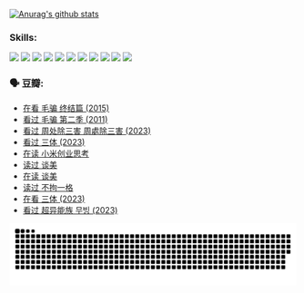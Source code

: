 
[![Anurag's github stats](https://github-readme-stats.vercel.app/api?username=w940853815)](https://github.com/anuraghazra/github-readme-stats)

### Skills:

<code><img height="32" src="https://cdn.jsdelivr.net/npm/simple-icons@v5/icons/python.svg"></code>
<code><img height="32" src="https://cdn.jsdelivr.net/npm/simple-icons@v5/icons/javascript.svg"></code>
<code><img height="32" src="https://cdn.jsdelivr.net/npm/simple-icons@v5/icons/django.svg"></code>
<code><img height="32" src="https://cdn.jsdelivr.net/npm/simple-icons@v5/icons/flask.svg"></code>
<code><img height="32" src="https://cdn.jsdelivr.net/npm/simple-icons@v5/icons/vuetify.svg"></code>
<code><img height="32" src="https://cdn.jsdelivr.net/npm/simple-icons@v5/icons/git.svg"></code>
<code><img height="32" src="https://cdn.jsdelivr.net/npm/simple-icons@v5/icons/docker.svg"></code>
<code><img height="32" src="https://cdn.jsdelivr.net/npm/simple-icons@v5/icons/postgresql.svg"></code>
<code><img height="32" src="https://cdn.jsdelivr.net/npm/simple-icons@v5/icons/elasticsearch.svg"></code>
<code><img height="32" src="https://cdn.jsdelivr.net/npm/simple-icons@v5/icons/macos.svg"></code>
<code><img height="32" src="https://cdn.jsdelivr.net/npm/simple-icons@v5/icons/linux.svg"></code>

### 🗣 豆瓣:

<!-- DOUBAN-ACTIVITIES:START -->
- [在看 毛骗 终结篇‎ (2015)](https://www.douban.com/people/136069238/status/4581971924/?_i=13975339)
- [看过 毛骗 第二季‎ (2011)](https://www.douban.com/people/136069238/status/4581971810/?_i=13975339)
- [看过 周处除三害 周處除三害‎ (2023)](https://www.douban.com/people/136069238/status/4575646701/?_i=13975339)
- [看过 三体‎ (2023)](https://www.douban.com/people/136069238/status/4574263039/?_i=13975339)
- [在读 小米创业思考](https://www.douban.com/people/136069238/status/4572047905/?_i=13975339)
- [读过 谈美](https://www.douban.com/people/136069238/status/4572047629/?_i=13975339)
- [在读 谈美](https://www.douban.com/people/136069238/status/4560861771/?_i=13975339)
- [读过 不拘一格](https://www.douban.com/people/136069238/status/4560861445/?_i=13975339)
- [在看 三体‎ (2023)](https://www.douban.com/people/136069238/status/4558185093/?_i=13975339)
- [看过 超异能族 무빙‎ (2023)](https://www.douban.com/people/136069238/status/4556824186/?_i=13975339)
<!-- DOUBAN-ACTIVITIES:END -->


![Snake animation](https://raw.githubusercontent.com/w940853815/w940853815/output/github-contribution-grid-snake.svg)

<!--
**w940853815/w940853815** is a ✨ _special_ ✨ repository because its `README.md` (this file) appears on your GitHub profile.

Here are some ideas to get you started:

- 🔭 I’m currently working on ...
- 🌱 I’m currently learning ...
- 👯 I’m looking to collaborate on ...
- 🤔 I’m looking for help with ...
- 💬 Ask me about ...
- 📫 How to reach me: ...
- 😄 Pronouns: ...
- ⚡ Fun fact: ...
-->
